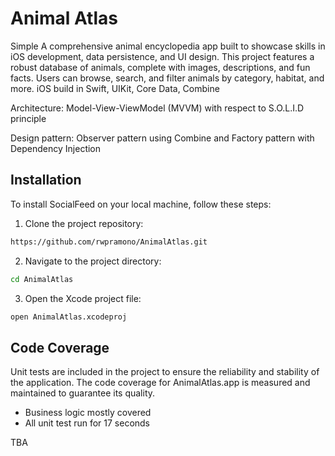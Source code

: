 # Animal Atlas
Simple A comprehensive animal encyclopedia app built to showcase skills in iOS development, data persistence, and UI design. 
This project features a robust database of animals, complete with images, descriptions, and fun facts. Users can browse, search, and filter animals by category, habitat, and more.
iOS build in Swift, UIKit, Core Data, Combine

Architecture: Model-View-ViewModel (MVVM) with respect to S.O.L.I.D principle

Design pattern: Observer pattern using Combine and Factory pattern with Dependency Injection

## Installation

To install SocialFeed on your local machine, follow these steps:

1. Clone the project repository:

```bash
https://github.com/rwpramono/AnimalAtlas.git
```

2. Navigate to the project directory:

```bash
cd AnimalAtlas
```

3. Open the Xcode project file:

```bash
open AnimalAtlas.xcodeproj
```

## Code Coverage

Unit tests are included in the project to ensure the reliability and stability of the application. The code coverage for AnimalAtlas.app is measured and maintained to guarantee its quality.

- Business logic mostly covered
- All unit test run for 17 seconds

TBA
